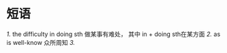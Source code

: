 

# 短语

*1.* the difficulty in doing sth 做某事有难处， 其中 in + doing sth在某方面
*2.* as is well-know 众所周知
*3.* 